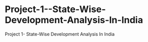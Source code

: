 # Project-1--State-Wise-Development-Analysis-In-India
Project 1- State-Wise Development Analysis In India
